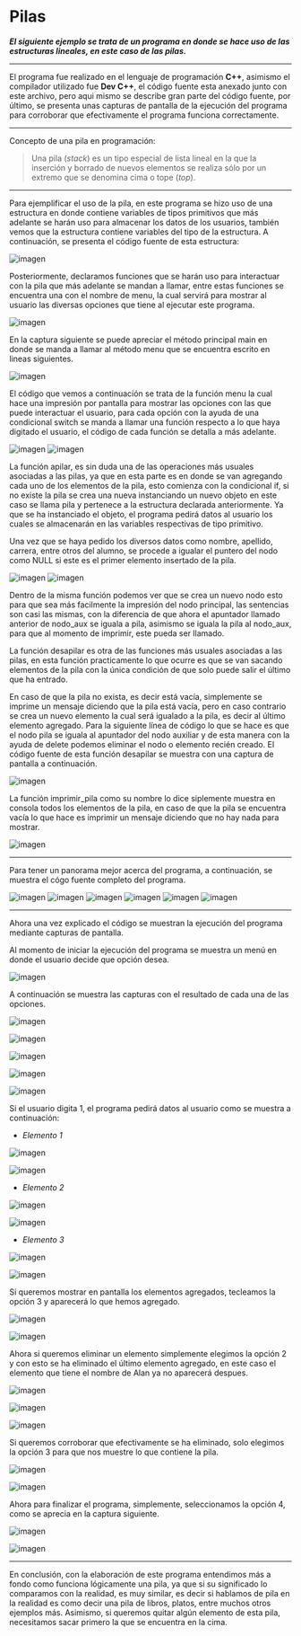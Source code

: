 # Pilas

***El siguiente ejemplo se trata de un programa en donde se hace uso de las estructuras lineales, en este caso de las pilas.***

------------

El programa fue realizado en el lenguaje de programación **C++**, asimismo el compilador utilizado fue **Dev C++**, el código fuente esta anexado junto con este archivo, pero aqui mismo se describe gran parte del código fuente, por último, se presenta unas capturas de pantalla de la ejecución del programa para corroborar que efectivamente el programa funciona correctamente.

------------
Concepto de una pila en programación:
> Una pila  (*stack*)  es  un  tipo  especial  de  lista  lineal  en  la  que  la  inserción  y  borrado  de  nuevos  elementos  se  realiza  sólo por un extremo que se denomina cima o tope (*top*).

------------


Para ejemplificar el uso de la pila, en este programa se hizo uso de una estructura en donde contiene variables de tipos primitivos que más adelante se harán uso para almacenar los datos de los usuarios, también vemos que la estructura contiene variables del tipo de la estructura.
A continuación, se presenta el código fuente de esta estructura:

![imagen](https://user-images.githubusercontent.com/71055467/97350069-e64c9f00-1855-11eb-937d-eb5a089c4d86.png)

Posteriormente, declaramos funciones que se harán uso para interactuar con la pila que más adelante se mandan a llamar, entre estas funciones se encuentra una con el nombre de menu, la cual servirá para mostrar al usuario las diversas opciones que tiene al ejecutar este programa.

![imagen](https://user-images.githubusercontent.com/71055467/97350711-5fe48d00-1856-11eb-8b85-6a544faa9f3d.png)


En la captura siguiente se puede apreciar el método principal main en donde se manda a llamar al método menu que se encuentra escrito en lineas siguientes.

![imagen](https://user-images.githubusercontent.com/71055467/97350760-7559b700-1856-11eb-8201-e4735c1e14db.png)

El código que vemos a continuación se trata de la función menu la cual hace una impresión por pantalla para mostrar las opciones con las que puede interactuar el usuario, para cada opción con la ayuda de una condicional switch se manda a llamar una función respecto a lo que haya digitado el usuario, el código de cada función se detalla a más adelante.

![imagen](https://user-images.githubusercontent.com/71055467/97350960-c23d8d80-1856-11eb-8d59-7bb1d5b3dae7.png)
![imagen](https://user-images.githubusercontent.com/71055467/97351026-d5505d80-1856-11eb-8b69-c298475dd641.png)

La función apilar, es sin duda una de las operaciones más usuales asociadas a las pilas, ya que en esta parte es en donde se van agregando cada uno de los elementos de la pila, esto comienza con la condicional if, si no existe la pila se crea una nueva instanciando un nuevo objeto en este caso se llama pila y pertenece a la estructura declarada anteriormente.
Ya que se ha instanciado el objeto, el programa pedirá datos al usuario los cuales se almacenarán en las variables respectivas de tipo primitivo.

Una vez que se haya pedido los diversos datos como nombre, apellido, carrera, entre otros del alumno, se procede a  igualar el puntero del nodo como NULL si este es el primer elemento insertado de la pila.

![imagen](https://user-images.githubusercontent.com/71055467/97351202-0a5cb000-1857-11eb-9695-0caf0e390b88.png)
![imagen](https://user-images.githubusercontent.com/71055467/97351270-22ccca80-1857-11eb-8b42-ef4db27710af.png)


Dentro de la misma función podemos ver que se crea un nuevo nodo esto para que sea más facilmente la impresión del nodo principal, las sentencias son casi las mismas, con la diferencia de que ahora el apuntador llamado anterior de nodo_aux se iguala a pila, asimismo se iguala la pila al nodo_aux, para que al momento de imprimir, este pueda ser llamado.

La función desapilar es otra de las funciones más usuales asociadas a las pilas, en esta función practicamente lo que ocurre es que se van sacando elementos de la pila con la única condición de que solo puede salir el último que ha entrado.

En caso de que la pila no exista, es decir está vacía, simplemente se imprime un mensaje diciendo que la pila está vacía, pero en caso contrario se crea un nuevo elemento la cual será igualado a la pila, es decir al último elemento agregado.
Para la siguiente línea de código lo que se hace es que el nodo pila se iguala al apuntador del nodo auxiliar y de esta manera con la ayuda de delete podemos eliminar el nodo o elemento recién creado.
El código fuente de esta función desapilar se muestra con una captura de pantalla a continuación.

![imagen](https://user-images.githubusercontent.com/71055467/97351360-4132c600-1857-11eb-9aea-66d163329831.png)

La función imprimir_pila como su nombre lo dice siplemente muestra en consola todos los elementos de la pila, en caso de que la pila se encuentra vacía lo que hace es imprimir un mensaje diciendo que no hay nada para mostrar.

![imagen](https://user-images.githubusercontent.com/71055467/97351454-632c4880-1857-11eb-9d28-c4749576bc1a.png)

------------


Para tener un panorama mejor acerca del programa, a continuación, se muestra el cógo fuente completo del programa.

![imagen](https://user-images.githubusercontent.com/71055467/97351587-92db5080-1857-11eb-906f-5f7d701e61b6.png)
![imagen](https://user-images.githubusercontent.com/71055467/97351651-aab2d480-1857-11eb-8f86-5b8cdc334529.png)
![imagen](https://user-images.githubusercontent.com/71055467/97351731-c4541c00-1857-11eb-860a-1e96166fec77.png)
![imagen](https://user-images.githubusercontent.com/71055467/97351798-dd5ccd00-1857-11eb-97fd-daaa75281b9f.png)
![imagen](https://user-images.githubusercontent.com/71055467/97351866-f36a8d80-1857-11eb-8ee3-d6e8263899a1.png)
![imagen](https://user-images.githubusercontent.com/71055467/97351900-ff564f80-1857-11eb-9d14-0147b7c83d08.png)

------------



Ahora una vez explicado el código se muestran la ejecución del programa mediante capturas de pantalla.

Al momento de iniciar la ejecución del programa se muestra un menú en donde el usuario decide que opción desea.

![imagen](https://user-images.githubusercontent.com/71055467/97352314-4d6b5300-1858-11eb-8443-28236bca26d1.png)

A continuación se muestra las capturas con el resultado de cada una de las opciones.

![imagen](https://user-images.githubusercontent.com/71055467/97352543-67a53100-1858-11eb-94a7-88d6eb08b82b.png) 

![imagen](https://user-images.githubusercontent.com/71055467/97352588-78ee3d80-1858-11eb-8e82-8f6bf480b879.png)


![imagen](https://user-images.githubusercontent.com/71055467/97352660-8d323a80-1858-11eb-9fe4-2aa1f9f519b5.png) 

![imagen](https://user-images.githubusercontent.com/71055467/97352689-97eccf80-1858-11eb-81a0-3748fa51b56a.png)

![imagen](https://user-images.githubusercontent.com/71055467/97352804-ba7ee880-1858-11eb-910d-5a5d82ab16f9.png)

Si el usuario digita 1, el programa pedirá datos al usuario como se muestra a continuación:

- *Elemento 1*

![imagen](https://user-images.githubusercontent.com/71055467/97352931-f5811c00-1858-11eb-9d7c-832a926d9f2a.png)

![imagen](https://user-images.githubusercontent.com/71055467/97352999-15b0db00-1859-11eb-9940-49661bb2a1f5.png)

- *Elemento 2*

![imagen](https://user-images.githubusercontent.com/71055467/97353106-39742100-1859-11eb-8df5-01d01d9fe6bd.png)

![imagen](https://user-images.githubusercontent.com/71055467/97353140-44c74c80-1859-11eb-9931-4a93cbeacb06.png)

- *Elemento 3*

![imagen](https://user-images.githubusercontent.com/71055467/97353256-6fb1a080-1859-11eb-8374-165d72020fce.png)

![imagen](https://user-images.githubusercontent.com/71055467/97353293-79d39f00-1859-11eb-94ff-ca5e649f248b.png)

Si queremos mostrar en pantalla los elementos agregados, tecleamos la opción 3 y aparecerá lo que hemos agregado.

![imagen](https://user-images.githubusercontent.com/71055467/97353340-8d7f0580-1859-11eb-94e1-2c99e0cae306.png)

![imagen](https://user-images.githubusercontent.com/71055467/97353426-a2f42f80-1859-11eb-8ee2-1bbf6d2278f2.png)


Ahora si queremos eliminar un elemento simplemente elegimos la opción 2 y con esto se ha eliminado el último elemento agregado, en este caso el elemento que tiene el nombre de Alan ya no aparecerá despues.

![imagen](https://user-images.githubusercontent.com/71055467/97353574-d3d46480-1859-11eb-83bc-221c259570cf.png)

![imagen](https://user-images.githubusercontent.com/71055467/97353626-e058bd00-1859-11eb-9b26-fbf15ddc6997.png)

![imagen](https://user-images.githubusercontent.com/71055467/97353664-ef3f6f80-1859-11eb-851f-a7e61af343ba.png)

Si queremos corroborar que efectivamente se ha eliminado, solo elegimos la opción 3 para que nos muestre lo que contiene la pila.

![imagen](https://user-images.githubusercontent.com/71055467/97353725-03836c80-185a-11eb-954b-7e254c4670f9.png)

![imagen](https://user-images.githubusercontent.com/71055467/97353757-0c743e00-185a-11eb-93f1-1283b7bf1295.png)


Ahora para finalizar el programa, simplemente, seleccionamos la opción 4, como se aprecia en la captura siguiente.

![imagen](https://user-images.githubusercontent.com/71055467/97353795-19912d00-185a-11eb-9dde-52e5854dc07f.png)

![imagen](https://user-images.githubusercontent.com/71055467/97353826-231a9500-185a-11eb-96e4-1284c6ef88ae.png)

------------


En conclusión, con la elaboración de este programa entendimos más a fondo como funciona lógicamente una pila, ya que si su significado lo comparamos con la realidad, es muy similar, es decir si hablamos de pila en la realidad es como decir una pila de libros, platos, entre muchos otros ejemplos más. Asimismo, si queremos quitar algún elemento de esta pila, necesitamos sacar primero la que se encuentra en la cima.
